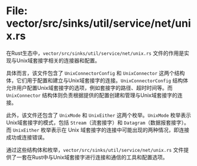 # File: vector/src/sinks/util/service/net/unix.rs

在Rust生态中，`vector/src/sinks/util/service/net/unix.rs` 文件的作用是实现与Unix域套接字相关的连接器和配置。

具体而言，该文件包含了 `UnixConnectorConfig` 和 `UnixConnector` 这两个结构体，它们用于配置和建立与Unix域套接字的连接。`UnixConnectorConfig` 结构体允许用户配置Unix域套接字的选项，例如套接字的路径、超时时间等。而 `UnixConnector` 结构体则负责根据提供的配置创建和管理与Unix域套接字的连接。

此外，该文件还包含了 `UnixMode` 和 `UnixEither` 这两个枚举。`UnixMode` 枚举表示Unix域套接字的模式，包括 `Stream`（流套接字）和 `Datagram`（数据报套接字）。而 `UnixEither` 枚举表示在 Unix 域套接字的连接中可能出现的两种情况，即连接成功或连接错误。

通过这些结构体和枚举，`vector/src/sinks/util/service/net/unix.rs` 文件提供了一套在Rust中与Unix域套接字进行连接和通信的工具和配置选项。

